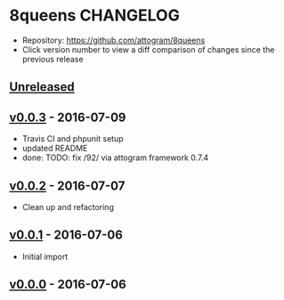 # 8queens CHANGELOG
* Repository: https://github.com/attogram/8queens
* Click version number to view a diff comparison of changes since the previous release

## [Unreleased](https://github.com/attogram/8queens/compare/v0.0.3...HEAD)

## [v0.0.3](https://github.com/attogram/8queens/compare/v0.0.2...v0.0.3) - 2016-07-09
- Travis CI and phpunit setup
- updated README
- done: TODO: fix /92/ via attogram framework 0.7.4

## [v0.0.2](https://github.com/attogram/8queens/compare/v0.0.1...v0.0.2) - 2016-07-07
- Clean up and refactoring

## [v0.0.1](https://github.com/attogram/8queens/compare/837dabc...v0.0.1) - 2016-07-06
- Initial import

## [v0.0.0](https://github.com/attogram/8queens/tree/837dabc) - 2016-07-06
